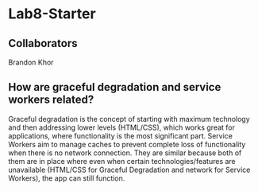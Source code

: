 # Lab8-Starter

## Collaborators

Brandon Khor

## How are graceful degradation and service workers related?

Graceful degradation is the concept of starting with maximum technology and then addressing lower levels (HTML/CSS), which works great for applications, where functionality is the most significant part. Service Workers aim to manage caches to prevent complete loss of functionality when there is no network connection. They are similar because both of them are in place where even when certain technologies/features are unavailable (HTML/CSS for Graceful Degradation and network for Service Workers), the app can still function.